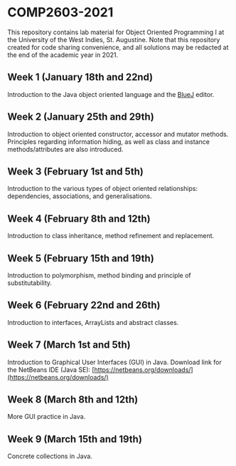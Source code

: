 # COMP2603-2021

This repository contains lab material for Object Oriented Programming I at the University of the West Indies, St. Augustine. Note that this repository created for code sharing convenience, and all solutions may be redacted at the end of the academic year in 2021.

## Week 1 (January 18th and 22nd)

Introduction to the Java object oriented language and the [BlueJ](https://www.bluej.org/) editor.

## Week 2 (January 25th and 29th)

Introduction to object oriented constructor, accessor and mutator methods. Principles regarding information hiding, as well as class and instance methods/attributes are also introduced.

## Week 3 (February 1st and 5th)

Introduction to the various types of object oriented relationships: dependencies, associations, and generalisations.

## Week 4 (February 8th and 12th)

Introduction to class inheritance, method refinement and replacement.

## Week 5 (February 15th and 19th)

Introduction to polymorphism, method binding and principle of substitutability.

## Week 6 (February 22nd and 26th)

Introduction to interfaces, ArrayLists and abstract classes.

## Week 7 (March 1st and 5th)

Introduction to Graphical User Interfaces (GUI) in Java. Download link for the NetBeans IDE (Java SE): [https://netbeans.org/downloads/](https://netbeans.org/downloads/)

## Week 8 (March 8th and 12th)

More GUI practice in Java.

## Week 9 (March 15th and 19th)

Concrete collections in Java.
